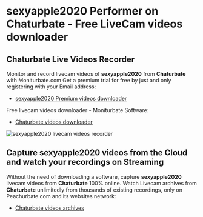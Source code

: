 # sexyapple2020 Performer on Chaturbate - Free LiveCam videos downloader

## Chaturbate Live Videos Recorder

Monitor and record livecam videos of **sexyapple2020** from **Chaturbate** with Moniturbate.com
Get a premium trial for free by just and only registering with your Email address:
* [sexyapple2020 Premium videos downloader](https://moniturbate.com/request-demo-licence-key.html)

Free livecam videos downloader - Moniturbate Software:
* [Chaturbate videos downloader](https://moniturbate.com/moniturbate-download-software.html)

![sexyapple2020 livecam videos recorder](https://peachurnet.com/templates/moniturbate-software.png)


## Capture sexyapple2020 videos from the Cloud and watch your recordings on Streaming

Without the need of downloading a software, capture **sexyapple2020** livecam videos from **Chaturbate** 100% online.
Watch Livecam archives from **Chaturbate** unlimitedly from thousands of existing recordings, only on Peachurbate.com and its websites network:
* [Chaturbate videos archives](https://peachurnet.com/)